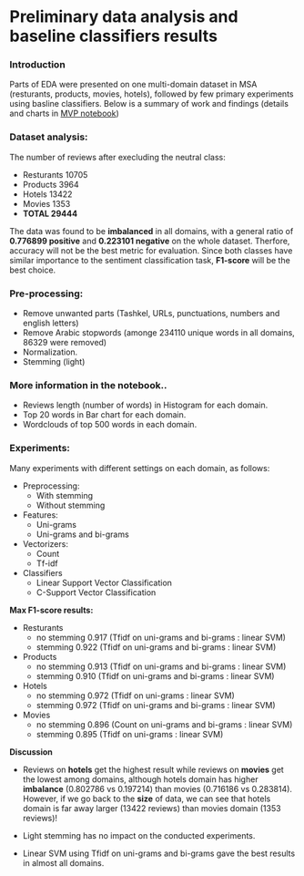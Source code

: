 # Preliminary data analysis and baseline classifiers results

### Introduction

Parts of EDA were presented on one multi-domain dataset in MSA (resturants, products, movies, hotels), followed by few primary experiments using basline classifiers.
Below is a summary of work and findings (details and charts in [MVP notebook](https://github.com/alqahtani-y/Tuwaiq-Bootcamp-Project/blob/main/mvp_submit.ipynb))

### Dataset analysis:

The number of reviews after execluding the neutral class:
* Resturants    10705
* Products      3964
* Hotels        13422
* Movies        1353
* **TOTAL         29444**

The data was found to be **imbalanced** in all domains, with a general ratio of **0.776899 positive** and **0.223101 negative** on the whole dataset.
Therfore, accuracy will not be the best metric for evaluation.
Since both classes have similar importance to the sentiment classification task, **F1-score** will be the best choice.

### Pre-processing:

* Remove unwanted parts (Tashkel, URLs, punctuations, numbers and english letters)
* Remove Arabic stopwords (amonge 234110 unique words in all domains, 86329 were removed)
* Normalization.
* Stemming (light)

### More information in the notebook..

* Reviews length (number of words) in Histogram for each domain.
* Top 20 words in Bar chart for each domain.
* Wordclouds of top 500 words in each domain.

### Experiments:

Many experiments with different settings on each domain, as follows:
* Preprocessing:
  * With stemming
  * Without stemming
* Features:
  * Uni-grams
  * Uni-grams and bi-grams
* Vectorizers:
  * Count
  * Tf-idf
* Classifiers
  * Linear Support Vector Classification
  * C-Support Vector Classification

**Max F1-score results:**

* Resturants
  * no stemming  0.917 (Tfidf on uni-grams and bi-grams : linear SVM)
  * stemming     0.922 (Tfidf on uni-grams and bi-grams : linear SVM)           
* Products
  * no stemming  0.913 (Tfidf on uni-grams and bi-grams : linear SVM)
  * stemming     0.910 (Tfidf on uni-grams and bi-grams : linear SVM)         
* Hotels
  * no stemming  0.972 (Tfidf on uni-grams : linear SVM)
  * stemming     0.972 (Tfidf on uni-grams and bi-grams : linear SVM)          
* Movies
  * no stemming  0.896 (Count on uni-grams and bi-grams : linear SVM)
  * stemming     0.895 (Tfidf on uni-grams : linear SVM)

**Discussion**

* Reviews on **hotels** get the highest result while reviews on **movies** get the lowest among domains,
although hotels domain has higher **imbalance** (0.802786 vs 0.197214) than movies (0.716186 vs 0.283814).
However, if we go back to the **size** of data, we can see that hotels domain is far away larger (13422 reviews) than movies domain (1353 reviews)!

* Light stemming has no impact on the conducted experiments.

* Linear SVM using Tfidf on uni-grams and bi-grams gave the best results in almost all domains.
